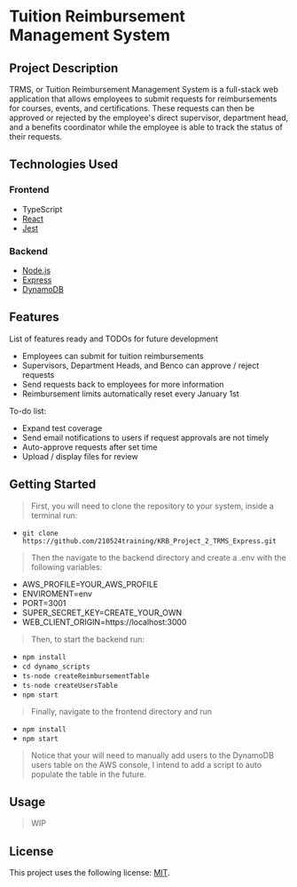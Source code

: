 # Tuition Reimbursement Management System

## Project Description

TRMS, or Tuition Reimbursement Management System is a full-stack web application that allows employees to submit requests for reimbursements for courses, events, and certifications. These requests can then be approved or rejected by the employee's direct supervisor, department head, and a benefits coordinator while the employee is able to track the status of their requests.

## Technologies Used

### Frontend

* TypeScript
* [React](https://reactjs.org/)
* [Jest](https://jestjs.io/)

### Backend

* [Node.js](https://nodejs.org/en/)
* [Express](https://expressjs.com/)
* [DynamoDB](https://aws.amazon.com/dynamodb/)

## Features

List of features ready and TODOs for future development
* Employees can submit for tuition reimbursements
* Supervisors, Department Heads, and Benco can approve / reject requests
* Send requests back to employees for more information
* Reimbursement limits automatically reset every January 1st

To-do list:
* Expand test coverage
* Send email notifications to users if request approvals are not timely
* Auto-approve requests after set time 
* Upload / display files for review

## Getting Started
   
> First, you will need to clone the repository to your system, inside a terminal run:
- `git clone https://github.com/210524training/KRB_Project_2_TRMS_Express.git`
> Then the navigate to the backend directory and create a .env with the following variables:
- AWS_PROFILE=YOUR_AWS_PROFILE
- ENVIROMENT=env
- PORT=3001
- SUPER_SECRET_KEY=CREATE_YOUR_OWN
- WEB_CLIENT_ORIGIN=https://localhost:3000
> Then, to start the backend run:
- `npm install`
- `cd dynamo_scripts`
- `ts-node createReimbursementTable`
- `ts-node createUsersTable`
- `npm start`
> Finally, navigate to the frontend directory and run
- `npm install`
- `npm start`
> Notice that your will need to manually add users to the DynamoDB users table on the AWS console, I intend to add a script to auto populate the table in the future.

## Usage

> WIP

## License

This project uses the following license: [MIT](./LICENSE).


